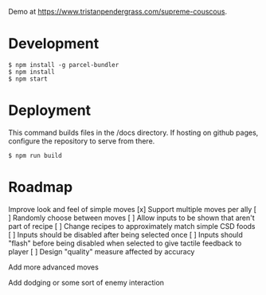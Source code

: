 Demo at https://www.tristanpendergrass.com/supreme-couscous.

# Development

```
$ npm install -g parcel-bundler
$ npm install
$ npm start
```

# Deployment

This command builds files in the /docs directory. If hosting on github pages, configure the repository to serve from there.

```
$ npm run build
```

# Roadmap

Improve look and feel of simple moves
[x] Support multiple moves per ally
[ ] Randomly choose between moves
[ ] Allow inputs to be shown that aren't part of recipe
[ ] Change recipes to approximately match simple CSD foods
[ ] Inputs should be disabled after being selected once
[ ] Inputs should "flash" before being disabled when selected to give tactile feedback to player
[ ] Design "quality" measure affected by accuracy

Add more advanced moves

Add dodging or some sort of enemy interaction
